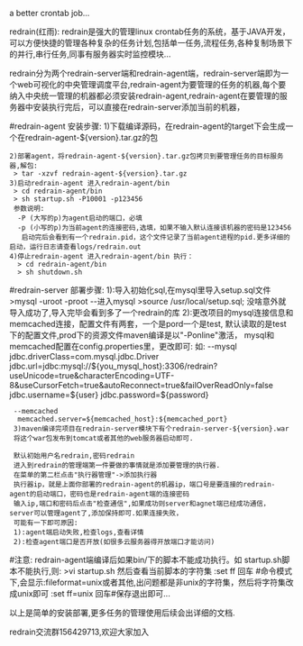 a better crontab job...

redrain(红雨):
    redrain是强大的管理linux crontab任务的系统，基于JAVA开发，可以方便快捷的管理各种复杂的任务计划,包括单一任务,流程任务,各种复制场景下的并行,串行任务,同事有服务器实时监控模块...
    
redrain分为两个redrain-server端和redrain-agent端，redrain-server端即为一个web可视化的中央管理调度平台,redrain-agent为要管理的任务的机器,每个要纳入中央统一管理的机器都必须安装redrain-agent,redrain-agent在要管理的服务器中安装执行完后，可以直接在redrain-server添加当前的机器，


#redrain-agent 安装步骤:
    1)下载编译源码，在redrain-agent的target下会生成一个在redrain-agent-${version}.tar.gz的包
    
    2)部署agent，将redrain-agent-${version}.tar.gz包拷贝到要管理任务的目标服务器,解包:
     > tar -xzvf redrain-agent-${version}.tar.gz
    3)启动redrain-agent 进入redrain-agent/bin
     > cd redrain-agent/bin
     > sh startup.sh -P10001 -p123456
     参数说明:
      -P (大写的p)为agent启动的端口，必填
      -p (小写的p)为当前agent的连接密码,选填，如果不输入默认连接该机器的密码是123456
       启动完后会看到有一个redrain.pid，这个文件记录了当前agent进程的pid.更多详细的启动，运行日志请查看logs/redrain.out
    4)停止redrain-agent 进入redrain-agent/bin 执行：
      > cd redrain-agent/bin
      > sh shutdown.sh
     
     
#redrain-server 部署步骤:
     1):导入初始化sql,在mysql里导入setup.sql文件
     >mysql -uroot -proot   --进入mysql
     >source /usr/local/setup.sql;
     没啥意外就导入成功了,导入完毕会看到多了一个redrain的库
     2):更改项目的mysql连接信息和memcached连接，配置文件有两套，一个是pord一个是test,
     默认读取的是test下的配置文件,prod下的资源文件maven编译是以"-Ponline"激活，
     mysql和memcached配置在config.properties里，更改即可:
     如:
     --mysql
     jdbc.driverClass=com.mysql.jdbc.Driver
     jdbc.url=jdbc:mysql://${you_mysql_host}:3306/redrain?useUnicode=true&characterEncoding=UTF-8&useCursorFetch=true&autoReconnect=true&failOverReadOnly=false
     jdbc.username=${user}
     jdbc.password=${password}
    
     --memcached
      memcached.server=${memcached_host}:${memcached_port}
     3)maven编译完项目在redrain-server模块下有个redrain-server-${version}.war
     将这个war包发布到tomcat或者其他的web服务器启动即可.
     
     默认初始用户名redrain,密码redrain
     进入到redrain的管理端第一件要做的事情就是添加要管理的执行器.
     在菜单的第二栏点击"执行器管理"->添加执行器
     执行器ip，就是上面你部署的redrain-agent的机器ip，端口号是要连接的redrain-agent的启动端口，密码也是redrain-agent端的连接密码
     输入ip,端口和密码后点击"检查通信",如果成功则server和agnet端已经成功通信，server可以管理agent了,添加保持即可.如果连接失败，
     可能有一下即可原因:
     1):agent端启动失败,检查logs,查看详情
     2):检查agent端口是否开放(如很多云服务器得开放端口才能访问)
  
#注意:
      redrain-agent端编译后如果bin/下的脚本不能成功执行。如 startup.sh脚本不能执行,则:
      >vi startup.sh
      然后查看当前脚本的字符集
      :set ff 回车  #命令模式下,会显示:fileformat=unix或者其他,出问题都是非unix的字符集，然后将字符集改成unix即可
      :set ff=unix 回车#保存退出即可...
    
  以上是简单的安装部署,更多任务的管理使用后续会出详细的文档.
  
  redrain交流群156429713,欢迎大家加入
    
    
    
    
